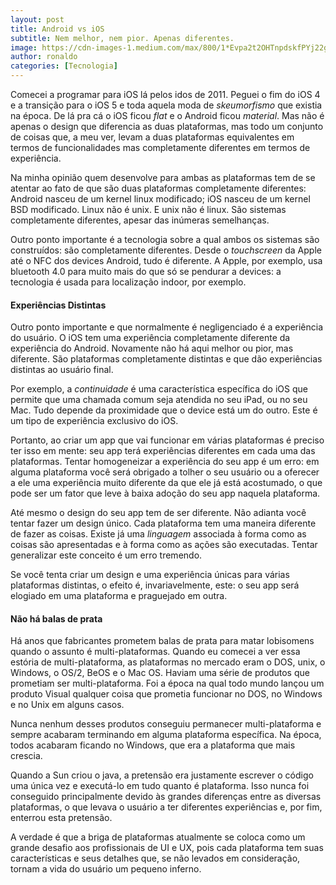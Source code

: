 ```yaml
---
layout: post
title: Android vs iOS
subtitle: Nem melhor, nem pior. Apenas diferentes.
image: https://cdn-images-1.medium.com/max/800/1*Evpa2t2OHTnpdskfPYj22g.jpeg
author: ronaldo
categories: [Tecnologia]
---
```


Comecei a programar para iOS lá pelos idos de 2011. Peguei o fim do
iOS 4 e a transição para o iOS 5 e toda aquela moda de *skeumorfismo*
que existia na época. De lá pra cá o iOS ficou *flat* e o Android
ficou *material*. Mas não é apenas o design que diferencia as duas
plataformas, mas todo um conjunto de coisas que, a meu ver, levam a
duas plataformas equivalentes em termos de funcionalidades mas
completamente diferentes em termos de experiência.

Na minha opinião quem desenvolve para ambas as plataformas tem de se
atentar ao fato de que são duas plataformas completamente diferentes:
Android nasceu de um kernel linux modificado; iOS nasceu de um kernel
BSD modificado. Linux não é unix. E unix não é linux. São sistemas
completamente diferentes, apesar das inúmeras semelhanças.

Outro ponto importante é a tecnologia sobre a qual ambos os sistemas
são construídos: são completamente diferentes. Desde o *touchscreen*
da Apple até o NFC dos devices Android, tudo é diferente. A Apple, por
exemplo, usa bluetooth 4.0 para muito mais do que só se pendurar a
devices: a tecnologia é usada para localização indoor, por exemplo.

#### Experiências Distintas

Outro ponto importante e que normalmente é negligenciado é a
experiência do usuário. O iOS tem uma experiência completamente
diferente da experiência do Android. Novamente não há aqui melhor ou
pior, mas diferente. São plataformas completamente distintas e que dão
experiências distintas ao usuário final.

Por exemplo, a *continuidade* é uma característica específica do iOS
que permite que uma chamada comum seja atendida no seu iPad, ou no seu
Mac.  Tudo depende da proximidade que o device está um do outro. Este
é um tipo de experiência exclusivo do iOS.

Portanto, ao criar um app que vai funcionar em várias plataformas é
preciso ter isso em mente: seu app terá experiências diferentes em
cada uma das plataformas. Tentar homogeneizar a experiência do seu app
é um erro: em alguma plataforma você será obrigado a tolher o seu
usuário ou a oferecer a ele uma experiência muito diferente da que ele
já está acostumado, o que pode ser um fator que leve à baixa adoção do
seu app naquela plataforma.

Até mesmo o design do seu app tem de ser diferente. Não adianta você
tentar fazer um design único. Cada plataforma tem uma maneira
diferente de fazer as coisas. Existe já uma *linguagem* associada à
forma como as coisas são apresentadas e à forma como as ações são
executadas. Tentar generalizar este conceito é um erro tremendo.

Se você tenta criar um design e uma experiência únicas para várias
plataformas distintas, o efeito é, invariavelmente, este: o seu app
será elogiado em uma plataforma e praguejado em outra.

#### Não há balas de prata

Há anos que fabricantes prometem balas de prata para matar lobisomens
quando o assunto é multi-plataformas. Quando eu comecei a ver essa
estória de multi-plataforma, as plataformas no mercado eram o DOS,
unix, o Windows, o OS/2, BeOS e o Mac OS. Haviam uma série de produtos
que prometiam ser multi-plataforma. Foi a época na qual todo mundo
lançou um produto Visual qualquer coisa que prometia funcionar no DOS,
no Windows e no Unix em alguns casos.

Nunca nenhum desses produtos conseguiu permanecer multi-plataforma e
sempre acabaram terminando em alguma plataforma específica. Na época,
todos acabaram ficando no Windows, que era a plataforma que mais
crescia.

Quando a Sun criou o java, a pretensão era justamente escrever o
código uma única vez e executá-lo em tudo quanto é plataforma. Isso
nunca foi conseguido principalmente devido às grandes diferenças entre
as diversas plataformas, o que levava o usuário a ter diferentes
experiências e, por fim, enterrou esta pretensão.

A verdade é que a briga de plataformas atualmente se coloca como um
grande desafio aos profissionais de UI e UX, pois cada plataforma tem
suas características e seus detalhes que, se não levados em
consideração, tornam a vida do usuário um pequeno inferno.
